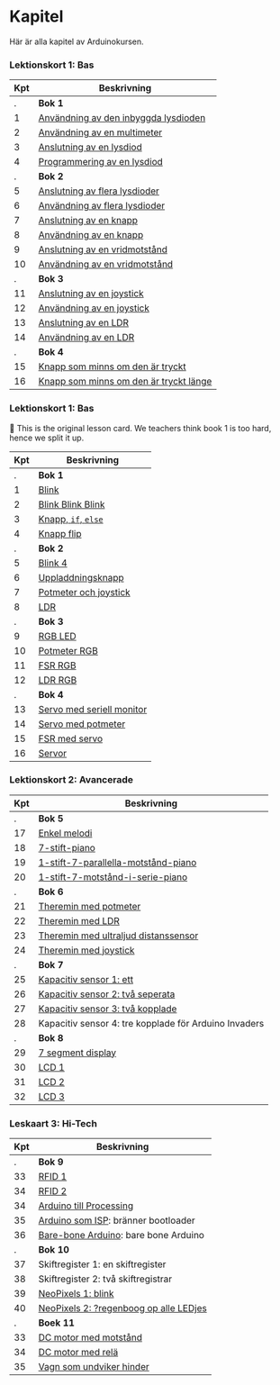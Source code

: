 # Kapitel

Här är alla kapitel av Arduinokursen.

### Lektionskort 1: Bas

Kpt|Beskrivning
---|---------------------------------------------------------------
.  |**Bok 1**
1  |[Användning av den inbyggda lysdioden](01_anvaendning_av_den_inbyggda_lysdioden/README.md)
2  |[Användning av en multimeter](02_anvaendning_av_en_multimeter/README.md)
3  |[Anslutning av en lysdiod](03_anslutning_av_en_lysdiod/README.md)
4  |[Programmering av en lysdiod](04_anvaendning_av_en_lysdiod/README.md)
.  |**Bok 2**
5  |[Anslutning av flera lysdioder](05_anslutning_av_flera_lysdioder/README.md)
6  |[Användning av flera lysdioder](06_anvaendning_av_flera_lysdioder/README.md)
7  |[Anslutning av en knapp](07_anslutning_av_en_knapp/README.md)
8  |[Användning av en knapp](08_anvaendning_av_en_knapp/README.md)
9  |[Anslutning av en vridmotstånd](09_anslutning_av_en_vridmotstaand/README.md)
10 |[Användning av en vridmotstånd](10_anvaendning_av_en_vridmotstaand/README.md)
.  |**Bok 3**
11 |[Anslutning av en joystick](11_anslutning_av_en_joystick/README.md)
12 |[Användning av en joystick](12_anvaendning_av_en_joystick/README.md)
13 |[Anslutning av en LDR](13_anslutning_av_en_ldr/README.md)
14 |[Användning av en LDR](14_anvaendning_av_en_ldr/README.md)
.  |**Bok 4**
15 |[Knapp som minns om den är tryckt](15_knapp_som_minns_om_den_aer_tryckt/README.md)
16 |[Knapp som minns om den är tryckt länge](16_knapp_som_minns_om_den_aer_tryckt_laenge/README.md)

### Lektionskort 1: Bas

:construction: This is the original lesson card. We teachers think book 1 is too hard,
hence we split it up.

Kpt|Beskrivning
---|---------------------------------------------------------------
.  |**Bok 1**
1  |[Blink](./x01_blink/README.md)
2  |[Blink Blink Blink](./x02_blink_blink_blink/README.md)
3  |[Knapp, `if`, `else`](./x03_knapp_if_else/README.md)
4  |[Knapp flip](./x04_knapp_flip/README.md)
.  |**Bok 2**
5  |[Blink 4](x05_blink_4/README.md)
6  |[Uppladdningsknapp](x06_uppladdningsknapp/README.md)
7  |[Potmeter och joystick](x07_potmeter_och_joystick/README.md)
8  |[LDR](x08_ldr/README.md)
.  |**Bok 3**
9  |[RGB LED](x09_rgb/README.md)
10 |[Potmeter RGB](x10_potmeter_rgb/README.md)
11 |[FSR RGB](x11_fsr_rgb/README.md) 
12 |[LDR RGB](x12_ldr_rgb/README.md) 
.  |**Bok 4**
13 |[Servo med seriell monitor](x13_servo_serial/README.md)
14 |[Servo med potmeter](x14_servo_potmeter/README.md)
15 |[FSR med servo](x15_servo_fsr/README.md)
16 |[Servor](x16_servos/README.md)

### Lektionskort 2: Avancerade

Kpt|Beskrivning
---|---------------------------------------------------------------
.  | **Bok 5**
17 |[Enkel melodi](17_enkel_melodi/README.md)
18 |[7-stift-piano](18_7_stift_piano/README.md)
19 |[1-stift-7-parallella-motstånd-piano](19_1_stift_7_parallella_motstaand_piano/README.md)
20 |[1-stift-7-motstånd-i-serie-piano](20_1_stift_7_motstaand_in_serie_piano/README.md)
.  | **Bok 6**
21 |[Theremin med potmeter](21_theremin_potmeters/README.md)
22 |[Theremin med LDR](22_theremin_ldr/README.md)
23 |[Theremin med ultraljud distanssensor](23_theremin_infraroed/README.md)
24 |[Theremin med joystick](24_theremin_joystick/README.md)
.  | **Bok 7**
25 |[Kapacitiv sensor 1: ett](kapacitiv_sensor_1/README.md)
26 |[Kapacitiv sensor 2: två seperata](kapacitiv_sensor_2/README.md)
27 |[Kapacitiv sensor 3: två kopplade](kapacitiv_sensor_3/README.md)
28 |Kapacitiv sensor 4: tre kopplade för Arduino Invaders
.  | **Bok 8**
29 |[7 segment display](sju_segment_display/README.md)
30 |[LCD 1](LCD1/README.md)
31 |[LCD 2](LCD2/README.md)
32 |[LCD 3](LCD3/README.md)

### Leskaart 3: Hi-Tech

Kpt|Beskrivning
---|---------------------------------------------------------------
.  | **Bok 9**
33 |[RFID 1](RFID1/README.md)
34 |[RFID 2](RFID2/README.md)
34 |[Arduino till Processing](arduino_till_processing/README.md)
35 |[Arduino som ISP](arduino_som_isp/README.md): bränner bootloader
36 |[Bare-bone Arduino](bare_bone_arduino/README.md): bare bone Arduino
.  | **Bok 10**
37 |Skiftregister 1: en skiftregister
38 |Skiftregister 2: två skiftregistrar
39 |[NeoPixels 1: blink](neo_pixel_1/README.md)
40 |[NeoPixels 2: ?regenboog op alle LEDjes](NeoPixel2/README.md)
.  | **Boek 11**
33 |[DC motor med motstånd](dc_motor_met_transistor/README.md)
34 |[DC motor med relä](dc_motor_met_relais/README.md)
35 |[Vagn som undviker hinder](vagn_som_undviker_hinder/README.md)

